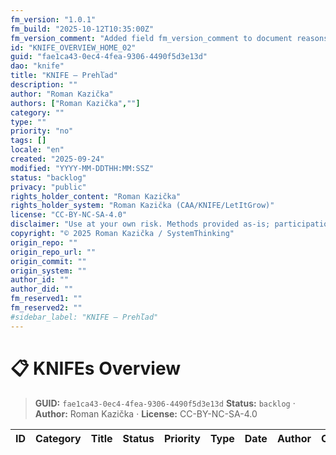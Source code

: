 ```yaml
---
fm_version: "1.0.1"
fm_build: "2025-10-12T10:35:00Z"
fm_version_comment: "Added field fm_version_comment to document reasons for FM updates"
id: "KNIFE_OVERVIEW_HOME_02"
guid: "fae1ca43-0ec4-4fea-9306-4490f5d3e13d"
dao: "knife"
title: "KNIFE – Prehľad"
description: ""
author: "Roman Kazička"
authors: ["Roman Kazička",""]
category: ""
type: ""
priority: "no"
tags: []
locale: "en"
created: "2025-09-24"
modified: "YYYY-MM-DDTHH:MM:SSZ"
status: "backlog"
privacy: "public"
rights_holder_content: "Roman Kazička"
rights_holder_system: "Roman Kazička (CAA/KNIFE/LetItGrow)"
license: "CC-BY-NC-SA-4.0"
disclaimer: "Use at your own risk. Methods provided as-is; participation is voluntary and context-aware."
copyright: "© 2025 Roman Kazička / SystemThinking"
origin_repo: ""
origin_repo_url: ""
origin_commit: ""
origin_system: ""
author_id: ""
author_did: ""
fm_reserved1: ""
fm_reserved2: ""
#sidebar_label: "KNIFE – Prehľad"
---
```

# 📋 KNIFEs Overview

<!-- fm-visible: start -->
> **GUID:** `fae1ca43-0ec4-4fea-9306-4490f5d3e13d`
> **Status:** `backlog` · **Author:** Roman Kazička · **License:** CC-BY-NC-SA-4.0
<!-- fm-visible: end -->

| ID   | Category | Title | Status | Priority | Type | Date | Author | Org | Project |
|------|----------|-------|--------|---------:|------|------|--------|-----|---------|

